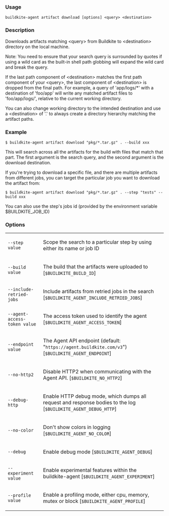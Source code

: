<!--
  _____   ____    _   _  ____ _______   ______ _____ _____ _______ 
 |  __ \ / __ \  | \ | |/ __ \__   __| |  ____|  __ \_   _|__   __|
 | |  | | |  | | |  \| | |  | | | |    | |__  | |  | || |    | |   
 | |  | | |  | | | . ` | |  | | | |    |  __| | |  | || |    | |   
 | |__| | |__| | | |\  | |__| | | |    | |____| |__| || |_   | |   
 |_____/ \____/  |_| \_|\____/  |_|    |______|_____/_____|  |_|   

This file is auto-generated by script/update-agent-help.sh, please update the
agent CLI help in https://github.com/buildkite/agent and run the generation
script.

-->

### Usage

`buildkite-agent artifact download [options] <query> <destination>`

### Description

Downloads artifacts matching &lt;query&gt; from Buildkite to &lt;destination&gt;
directory on the local machine.

Note: You need to ensure that your search query is surrounded by quotes if
using a wild card as the built-in shell path globbing will expand the wild
card and break the query.

If the last path component of &lt;destination&gt; matches the first path component
of your &lt;query&gt;, the last component of &lt;destination&gt; is dropped from the
final path. For example, a query of &#39;app/logs/*&#39; with a destination of
&#39;foo/app&#39; will write any matched artifact files to &#39;foo/app/logs/&#39;, relative
to the current working directory.

You can also change working directory to the intended destination and use a
&lt;destination&gt; of &#39;.&#39; to always create a directory hierarchy matching the
artifact paths.

### Example

    $ buildkite-agent artifact download "pkg/*.tar.gz" . --build xxx

This will search across all the artifacts for the build with files that match that part.
The first argument is the search query, and the second argument is the download destination.

If you&#39;re trying to download a specific file, and there are multiple artifacts from different
jobs, you can target the particular job you want to download the artifact from:

    $ buildkite-agent artifact download "pkg/*.tar.gz" . --step "tests" --build xxx

You can also use the step&#39;s jobs id (provided by the environment variable $BUILDKITE_JOB_ID)

### Options

<table>
<tr><td><code>--step value</code></td><td><p>Scope the search to a particular step by using either its name or job ID</p></td>
<tr><td><code>--build value</code></td><td><p>The build that the artifacts were uploaded to [<code>$BUILDKITE_BUILD_ID</code>]</p></td>
<tr><td><code>--include-retried-jobs</code></td><td><p>Include artifacts from retried jobs in the search [<code>$BUILDKITE_AGENT_INCLUDE_RETRIED_JOBS</code>]</p></td>
<tr><td><code>--agent-access-token value</code></td><td><p>The access token used to identify the agent [<code>$BUILDKITE_AGENT_ACCESS_TOKEN</code>]</p></td>
<tr><td><code>--endpoint value</code></td><td><p>The Agent API endpoint (default: "<code>https://agent.buildkite.com/v3</code>") [<code>$BUILDKITE_AGENT_ENDPOINT</code>]</p></td>
<tr><td><code>--no-http2</code></td><td><p>Disable HTTP2 when communicating with the Agent API. [<code>$BUILDKITE_NO_HTTP2</code>]</p></td>
<tr><td><code>--debug-http</code></td><td><p>Enable HTTP debug mode, which dumps all request and response bodies to the log [<code>$BUILDKITE_AGENT_DEBUG_HTTP</code>]</p></td>
<tr><td><code>--no-color</code></td><td><p>Don't show colors in logging [<code>$BUILDKITE_AGENT_NO_COLOR</code>]</p></td>
<tr><td><code>--debug</code></td><td><p>Enable debug mode [<code>$BUILDKITE_AGENT_DEBUG</code>]</p></td>
<tr><td><code>--experiment value</code></td><td><p>Enable experimental features within the buildkite-agent [<code>$BUILDKITE_AGENT_EXPERIMENT</code>]</p></td>
<tr><td><code>--profile value</code></td><td><p>Enable a profiling mode, either cpu, memory, mutex or block [<code>$BUILDKITE_AGENT_PROFILE</code>]</p></td>
</table>

